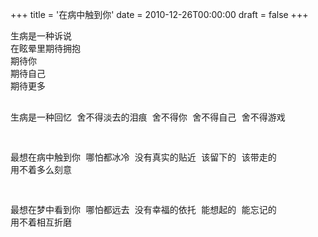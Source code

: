 +++
title = '在病中触到你'
date = 2010-12-26T00:00:00
draft = false
+++

<div class="poem">
<pre>
生病是一种诉说
在眩晕里期待拥抱
期待你
期待自己
期待更多

生病是一种回忆
舍不得淡去的泪痕
舍不得你
舍不得自己
舍不得游戏

最想在病中触到你
哪怕都冰冷
没有真实的贴近
该留下的
该带走的
用不着多么刻意

最想在梦中看到你
哪怕都远去
没有幸福的依托
能想起的
能忘记的
用不着相互折磨
</pre>
</div>
